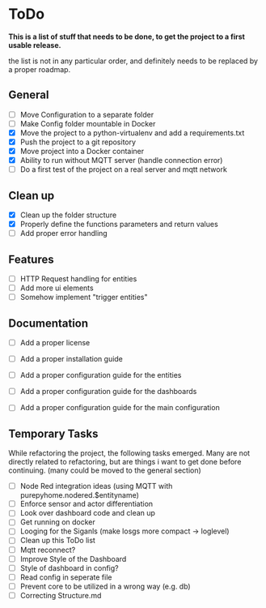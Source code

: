 # ToDo

**This is a list of stuff that needs to be done, to get the project to a first usable release.**

the list is not in any particular order, and definitely needs to be replaced by a proper roadmap.

## General
- [ ] Move Configuration to a separate folder
- [ ] Make Config folder mountable in Docker
- [x] Move the project to a python-virtualenv and add a requirements.txt
- [x] Push the project to a git repository
- [x] Move project into a Docker container
- [x] Ability to run without MQTT server (handle connection error)
- [ ] Do a first test of the project on a real server and mqtt network

## Clean up
- [x] Clean up the folder structure
- [x] Properly define the functions parameters and return values
- [ ] Add proper error handling

## Features
- [ ] HTTP Request handling for entities
- [ ] Add more ui elements
- [ ] Somehow implement "trigger entities" 

## Documentation
- [ ] Add a proper license
- [ ] Add a proper installation guide
- [ ] Add a proper configuration guide for the entities
- [ ] Add a proper configuration guide for the dashboards
- [ ] Add a proper configuration guide for the main configuration


## Temporary Tasks
While refactoring the project, the following tasks emerged. Many are not directly related to refactoring, but are things i want to get done before continuing. (many could be moved to the general section)

- [ ] Node Red integration ideas (using MQTT with purepyhome.nodered.$entityname)
- [ ] Enforce sensor and actor differentiation
- [ ] Look over dashboard code and clean up
- [ ] Get running on docker
- [ ] Looging for the Siganls (make losgs more compact -> loglevel)
- [ ] Clean up this ToDo list
- [ ] Mqtt reconnect?
- [ ] Improve Style of the Dashboard
- [ ] Style of dashboard in config?
- [ ] Read config in seperate file
- [ ] Prevent core to be utilized in a wrong way (e.g. db)
- [ ] Correcting Structure.md
